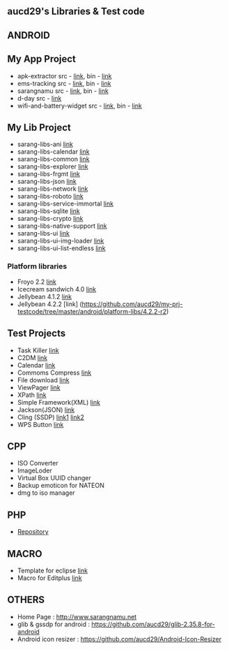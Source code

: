 aucd29's Libraries & Test code
------------------------------------

## ANDROID

## My App Project
- apk-extractor src - [link](https://github.com/aucd29/my-prj-testcode/tree/master/android/my-prj/apk-extractor), bin - [link](https://play.google.com/store/apps/details?id=net.sarangnamu.apk_extractor)
- ems-tracking src - [link](https://github.com/aucd29/my-prj-testcode/tree/master/android/my-prj/ems-tracking), bin - [link](https://play.google.com/store/apps/details?id=net.sarangnamu.ems_tracking)
- sarangnamu src - [link](https://github.com/aucd29/my-prj-testcode/tree/master/android/my-prj/sarangnamu), bin - [link](https://play.google.com/store/apps/details?id=net.sarangnamu.home)
- d-day src - [link](https://github.com/aucd29/my-prj-testcode/tree/master/android/my-prj/d-day)
- wifi-and-battery-widget src - [link](https://github.com/aucd29/my-prj-testcode/tree/master/android/my-prj/widget-wifi-and-battery), bin - [link](https://play.google.com/store/apps/details?id=net.sarangnamu.wifi_battery)

## My Lib Project
- sarang-libs-ani [link](https://github.com/aucd29/my-prj-testcode/tree/master/android/my-prj/sarang-libs-ani)
- sarang-libs-calendar [link](https://github.com/aucd29/my-prj-testcode/tree/master/android/my-prj/sarang-libs-calendar)
- sarang-libs-common [link](https://github.com/aucd29/my-prj-testcode/tree/master/android/my-prj/sarang-libs-common)
- sarang-libs-explorer [link](https://github.com/aucd29/my-prj-testcode/tree/master/android/my-prj/sarang-libs-explorer)
- sarang-libs-frgmt [link](https://github.com/aucd29/my-prj-testcode/tree/master/android/my-prj/sarang-libs-frgmt)
- sarang-libs-json [link](https://github.com/aucd29/my-prj-testcode/tree/master/android/my-prj/sarang-libs-json)
- sarang-libs-network [link](https://github.com/aucd29/my-prj-testcode/tree/master/android/my-prj/sarang-libs-network)
- sarang-libs-roboto [link](https://github.com/aucd29/my-prj-testcode/tree/master/android/my-prj/sarang-libs-roboto)
- sarang-libs-service-immortal [link](https://github.com/aucd29/my-prj-testcode/tree/master/android/my-prj/sarang-libs-service-immortal)
- sarang-libs-sqlite [link](https://github.com/aucd29/my-prj-testcode/tree/master/android/my-prj/sarang-libs-sqlite)
- sarang-libs-crypto [link](https://github.com/aucd29/my-prj-testcode/tree/master/android/my-prj/sarang-libs-crypto)
- sarang-libs-native-support [link](https://github.com/aucd29/my-prj-testcode/tree/master/android/my-prj/sarang-libs-native-support)
- sarang-libs-ui [link](https://github.com/aucd29/my-prj-testcode/tree/master/android/my-prj/sarang-libs-ui)
- sarang-libs-ui-img-loader [link](https://github.com/aucd29/my-prj-testcode/tree/master/android/my-prj/sarang-libs-ui-imgloader)
- sarang-libs-ui-list-endless [link](https://github.com/aucd29/my-prj-testcode/tree/master/android/my-prj/sarang-libs-ui-list-endless)


### Platform libraries 
- Froyo 2.2 [link](https://github.com/aucd29/my-prj-testcode/tree/master/android/platform-libs/2.2)
- Icecream sandwich 4.0 [link](https://github.com/aucd29/my-prj-testcode/tree/master/android/platform-libs/4.0)
- Jellybean 4.1.2 [link](https://github.com/aucd29/my-prj-testcode/tree/master/android/platform-libs/4.1.2-r2)
- Jellybean 4.2.2 [link] (https://github.com/aucd29/my-prj-testcode/tree/master/android/platform-libs/4.2.2-r2)

## Test Projects
- Task Killer [link](https://github.com/aucd29/my-prj-testcode/tree/master/android/test-prj/KillTask)
- C2DM [link](https://github.com/aucd29/my-prj-testcode/tree/master/android/test-prj/TestC2DM)
- Calendar [link](https://github.com/aucd29/my-prj-testcode/tree/master/android/test-prj/TestCalendar)
- Commoms Compress [link](https://github.com/aucd29/my-prj-testcode/tree/master/android/test-prj/TestCommonsCompress)
- File download [link](https://github.com/aucd29/my-prj-testcode/tree/master/android/test-prj/TestFileDownload)
- ViewPager [link](https://github.com/aucd29/my-prj-testcode/tree/master/android/test-prj/TestViewPager)
- XPath [link](https://github.com/aucd29/my-prj-testcode/tree/master/android/test-prj/TestXPath)
- Simple Framework(XML) [link](https://github.com/aucd29/my-prj-testcode/tree/master/android/test-prj/simple-xml)
- Jackson(JSON) [link](https://github.com/aucd29/my-prj-testcode/tree/master/android/test-prj/test-gson)
- Cling (SSDP) [link1](https://github.com/aucd29/my-prj-testcode/tree/master/android/test-prj/test-ssdp-server) [link2](https://github.com/aucd29/my-prj-testcode/tree/master/android/test-prj/test-ssdp)
- WPS Button [link](https://github.com/aucd29/my-prj-testcode/tree/master/android/test-prj/test-wps-button)

## CPP
- ISO Converter
- ImageLoder
- Virtual Box UUID changer
- Backup emoticon for NATEON
- dmg to iso manager

## PHP
- [Repository](https://github.com/aucd29/my-prj-testcode/tree/master/php/my-srcs)

## MACRO
- Template for eclipse [link](https://github.com/aucd29/my-prj-testcode/blob/master/macro/templates.xml)
- Macro for Editplus [link](https://github.com/aucd29/my-prj-testcode/tree/master/macro/iphone)

## OTHERS
- Home Page : http://www.sarangnamu.net
- glib & gssdp for android : https://github.com/aucd29/glib-2.35.8-for-android
- Android icon resizer : https://github.com/aucd29/Android-Icon-Resizer
